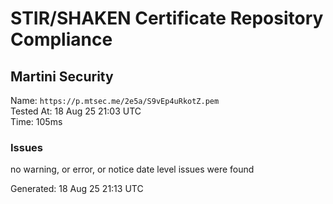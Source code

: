 # STIR/SHAKEN Certificate Repository Compliance

## Martini Security

Name: `https://p.mtsec.me/2e5a/S9vEp4uRkotZ.pem`\
Tested At: 18 Aug 25 21:03 UTC\
Time: 105ms

### Issues

no warning, or error, or notice date level issues were found

Generated: 18 Aug 25 21:13 UTC